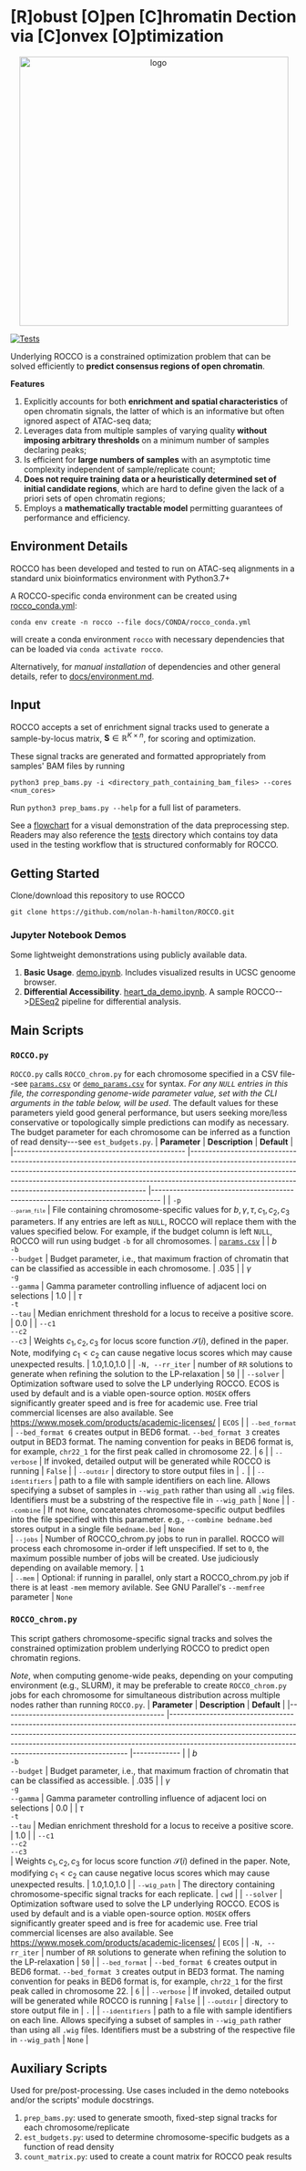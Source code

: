 # [R]obust [O]pen [C]hromatin Dection via [C]onvex [O]ptimization
<p align="center">
<img width="472" alt="logo" src="https://github.com/nolan-h-hamilton/ROCCO/assets/57746191/170478f1-5820-4056-b315-3c8dee3603d9">

[![Tests](https://github.com/nolan-h-hamilton/ROCCO/actions/workflows/tests.yml/badge.svg)](https://github.com/nolan-h-hamilton/ROCCO/actions/workflows/tests.yml)

Underlying ROCCO is a constrained optimization problem that can be solved efficiently to **predict consensus regions of open chromatin**.

**Features**

1. Explicitly accounts for both **enrichment and spatial characteristics** of open chromatin signals, the latter of which is an informative but often ignored aspect of ATAC-seq data;
1. Leverages data from multiple samples of varying quality **without imposing arbitrary thresholds** on a minimum number of samples declaring peaks;
1. Is efficient for **large numbers of samples** with an asymptotic time complexity independent of sample/replicate count;
1. **Does not require training data or a heuristically determined set of initial candidate regions**, which are hard to define given the lack of a priori sets of open chromatin regions;
1. Employs a **mathematically tractable model** permitting guarantees of performance and efficiency.


## Environment Details
ROCCO has been developed and tested to run on ATAC-seq alignments in a standard unix bioinformatics environment with Python3.7+

A ROCCO-specific conda environment can be created using 
[rocco_conda.yml](https://github.com/nolan-h-hamilton/ROCCO/blob/main/docs/CONDA/rocco_conda.yml):
```
conda env create -n rocco --file docs/CONDA/rocco_conda.yml
```
will create a conda environment `rocco` with necessary dependencies that can be loaded via `conda activate rocco`.

Alternatively, for *manual installation* of dependencies and other general details, refer to [docs/environment.md](https://github.com/nolan-h-hamilton/ROCCO/blob/main/docs/environment.md).

## Input 
ROCCO accepts a set of enrichment signal tracks used to generate a sample-by-locus matrix, $\mathbf{S} \in \mathbb{R}^{K\times n}$, for scoring and optimization.
  
These signal tracks are generated and formatted appropriately from samples' BAM files by running
```
python3 prep_bams.py -i <directory_path_containing_bam_files> --cores <num_cores>
```
Run `python3 prep_bams.py --help` for a full list of parameters. 

See a [flowchart](https://github.com/nolan-h-hamilton/ROCCO/blob/main/docs/bamsig_flowchart.png) for a visual demonstration of the data preprocessing step. Readers may also reference the [tests](https://github.com/nolan-h-hamilton/ROCCO/blob/main/tests) directory which contains toy data used in the testing workflow that is structured conformably for ROCCO.

## Getting Started
Clone/download this repository to use ROCCO
  ```
  git clone https://github.com/nolan-h-hamilton/ROCCO.git
  ```
### Jupyter Notebook Demos
  Some lightweight demonstrations using publicly available data.
  1. **Basic Usage**. [demo.ipynb](https://github.com/nolan-h-hamilton/ROCCO/blob/main/demo.ipynb). Includes visualized results in UCSC genoome browser.
  1. **Differential Accessibility**. [heart_da_demo.ipynb](https://github.com/nolan-h-hamilton/ROCCO/blob/main/demo_files/heart_da_demo.ipynb). A sample ROCCO-->[DESeq2](https://github.com/mikelove/DESeq2) pipeline for differential analysis.

  
## Main Scripts
### `ROCCO.py`
`ROCCO.py` calls `ROCCO_chrom.py` for each chromosome specified in a CSV file--see [`params.csv`](https://github.com/nolan-h-hamilton/ROCCO/blob/main/params.csv)  or [`demo_params.csv`](https://github.com/nolan-h-hamilton/ROCCO/blob/main/demo_files/demo_params.csv) for syntax. *For any `NULL` entries in this file, the corresponding genome-wide parameter value, set with the CLI arguments in the table below, will be used*. The default values for these parameters yield good general performance, but users seeking more/less conservative or topologically simple predictions can modify as necessary. The budget parameter for each chromosome can be inferred as a function
of read density---see `est_budgets.py`.
| **Parameter**                                 	| **Description**                                                                                                                                                                                                                                                                                            	| **Default**                                                                    	|
|-----------------------------------------------	|------------------------------------------------------------------------------------------------------------------------------------------------------------------------------------------------------------------------------------------------------------------------------------------------------------	|--------------------------------------------------------------------------------	|
| `-p`<br><font size ='1'>`--param_file`</font> 	| File containing chromosome-specific values for $b,\gamma,\tau,c_1,c_2,c_3$ parameters. If any entries are left as `NULL`, ROCCO will replace them with the values specified below. For example, if the budget column is left `NULL`, ROCCO will run using budget `-b` for all chromosomes.                 	| [`params.csv`](https://github.com/nolan-h-hamilton/ROCCO/blob/main/params.csv) 	|
| $b$<br>`-b`<br>`--budget`                     	| Budget parameter, i.e., that maximum fraction of chromatin that can be classified as accessible in each chromosome.                                                                                                                                                                                             	| .035                                                                            	|
| $\gamma$<br>`-g`<br>`--gamma`                 	|  Gamma parameter controlling influence of adjacent loci on selections                                                                                                                                                                                                                         	| 1.0                                                                            	|
| $\tau$<br>`-t`<br>`--tau`                     	|  Median enrichment threshold for a locus to receive a positive score.                                                                                                                                                                                                                         	| 0.0                                                                            	|
| `--c1`<br>`--c2`<br>`--c3`                    	| Weights $c_1,c_2,c_3$ for locus score function $\mathcal{S}(i)$, defined in the paper. Note, modifying $c_1 < c_2$ can cause negative locus scores which may cause unexpected results.                                                                                                                                                                                                     	| 1.0,1.0,1.0                                                                    	|
| `-N, --rr_iter`                                 	| number of `RR` solutions to generate when refining the solution to the LP-relaxation 	| `50`      	|
| `--solver`                                    	| Optimization software used to solve the LP underlying ROCCO. ECOS is used by default and is a viable open-source option. `MOSEK` offers significantly greater speed and is free for academic use. Free trial commercial licenses are also available. See https://www.mosek.com/products/academic-licenses/ 	| `ECOS`                                                                         	|
| <font size ='2'>`--bed_format`</font>         	| `--bed_format 6` creates output in BED6 format. `--bed_format 3` creates output in BED3 format. The naming convention for peaks in BED6 format is, for example, `chr22_1` for the first peak called in chromosome 22.                                                                                        	| `6`                                                                            	|
| <font size ='2'>`--verbose`</font>            	| If invoked, detailed output will be generated while ROCCO is running                                                                                                                                                                                                                                       	| `False`                                                                        	|
| <font size ='2'>`--outdir`</font>            	| directory to store output files in                                                                                                                                                                                                                                       	| `.`                                                                        	|
| <font size ='2'>`--identifiers`</font>            	| path to a file with sample identifiers on each line. Allows specifying a subset of samples in `--wig_path` rather than using all `.wig` files. Identifiers must be a substring of the respective file in `--wig_path`                                                                                                                                                                                                                                     	| `None`                                                                        	|
| <font size ='2'>`--combine`</font>            	| If not `None`, concatenates chromosome-specific output bedfiles into the file specified with this parameter. e.g., `--combine bedname.bed` stores output in a single file `bedname.bed`                                                                                                                                                                                                                                     	| `None`     
| <font size ='2'>`--jobs`</font>            	| Number of ROCCO_chrom.py jobs to run in parallel. ROCCO will process each chromosome in-order if left unspecified. If set to `0`, the maximum possible number of jobs will be created. Use judiciously depending on available memory.                               	| `1`     
| <font size ='2'>`--mem`</font>            	| Optional: if running in parallel, only start a ROCCO_chrom.py job if there is at least `-mem` memory avilable. See GNU Parallel's `--memfree` parameter                                    	| `None`     


### `ROCCO_chrom.py`
This script gathers chromosome-specific signal tracks and solves the constrained optimization problem underlying ROCCO to predict open chromatin regions.

*Note*, when computing genome-wide peaks, depending on your computing environment (e.g., SLURM), it may be preferable to create `ROCCO_chrom.py` jobs for each chromosome for simultaneous distribution across multiple nodes rather than running `ROCCO.py`.
| **Parameter**                              	| **Description**                                                                                                                                                                                                                                                                                            	| **Default** 	|
|--------------------------------------------	|------------------------------------------------------------------------------------------------------------------------------------------------------------------------------------------------------------------------------------------------------------------------------------------------------------	|-------------	|
| $b$<br>`-b`<br>`--budget`                  	| Budget parameter, i.e., that maximum fraction of chromatin that can be classified as accessible.                                                                                                                                                                                                           	| .035         	|
| $\gamma$<br>`-g`<br>`--gamma`              	| Gamma parameter controlling influence of adjacent loci on selections                                                                                                                                                                                                                                       	| 0.0         	|
| $\tau$<br>`-t`<br>`--tau`                  	| Median enrichment threshold for a locus to receive a positive score.                                                                                                                                                                                                                                       	| 1.0         	|
| `--c1`<br>`--c2`<br>`--c3`<br>             	| Weights $c_1,c_2,c_3$ for locus score function $\mathcal{S}(i)$ defined in the paper. Note, modifying $c_1 < c_2$ can cause negative locus scores which may cause unexpected results.                                                                                                                                                                                                                     	| 1.0,1.0,1.0 	|
| <font size ='2'>`--wig_path`</font>        	| The directory containing chromosome-specific signal tracks for each replicate.                                                                                                                                                                                                                             	| `cwd`       	|
| `--solver`                                 	| Optimization software used to solve the LP underlying ROCCO. ECOS is used by default and is a viable open-source option. `MOSEK` offers significantly greater speed and is free for academic use. Free trial commercial licenses are also available. See https://www.mosek.com/products/academic-licenses/ 	| `ECOS`      	|
| `-N, --rr_iter`                                 	| number of `RR` solutions to generate when refining the solution to the LP-relaxation 	| `50`      	|
| <font size='2'>`--bed_format`</font>       	| `--bed_format 6` creates output in BED6 format. `--bed_format 3` creates output in BED3 format. The naming convention for peaks in BED6 format is, for example, `chr22_1` for the first peak called in chromosome 22.                                                                                        	| `6`         	|
| <font size ='2'>`--verbose`</font>         	| If invoked, detailed output will be generated while ROCCO is running                                                                                                                                                                                                                                       	| `False`     	|
| <font size ='2'>`--outdir`</font>            	| directory to store output file in                                                                                                                                                                                                                                       	| `.`                                                                        	|
| <font size ='2'>`--identifiers`</font>            	| path to a file with sample identifiers on each line. Allows specifying a subset of samples in `--wig_path` rather than using all `.wig` files. Identifiers must be a substring of the respective file in `--wig_path`                                                                                                                                                                                                                                     	| `None`                                                                        	|
## Auxiliary Scripts
Used for pre/post-processing. Use cases included in the demo notebooks and/or the scripts' module docstrings.
1. `prep_bams.py`: used to generate smooth, fixed-step signal tracks for each chromosome/replicate
1. `est_budgets.py`: used to determine chromosome-specific budgets as a function of read density
1. `count_matrix.py`: used to create a count matrix for ROCCO peak results